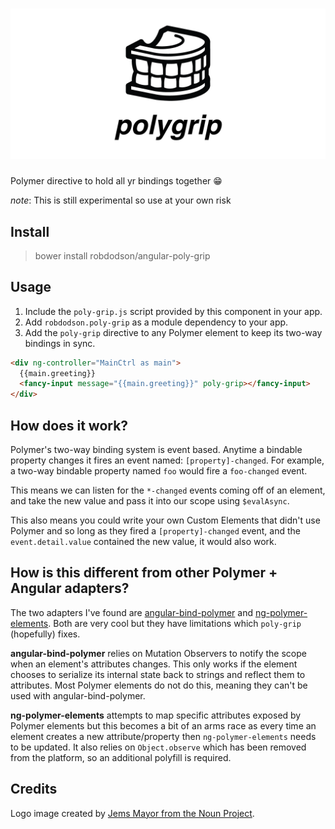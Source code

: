 # ![angular-poly-grip](media/header.png)

Polymer directive to hold all yr bindings together 😁

*note*: This is still experimental so use at your own risk

## Install

> bower install robdodson/angular-poly-grip

## Usage

1. Include the `poly-grip.js` script provided by this component in your app.
2. Add `robdodson.poly-grip` as a module dependency to your app.
3. Add the `poly-grip` directive to any Polymer element to keep its two-way
   bindings in sync.

```html
<div ng-controller="MainCtrl as main">
  {{main.greeting}}
  <fancy-input message="{{main.greeting}}" poly-grip></fancy-input>
</div>
```

## How does it work?

Polymer's two-way binding system is event based. Anytime a bindable property
changes it fires an event named: `[property]-changed`. For example, a two-way
bindable property named `foo` would fire a `foo-changed` event.

This means we can listen for the `*-changed` events coming off of an element,
and take the new value and pass it into our scope using `$evalAsync`.

This also means you could write your own Custom Elements that didn't use Polymer
and so long as they fired a `[property]-changed` event, and the
`event.detail.value` contained the new value, it would also work.

## How is this different from other Polymer + Angular adapters?

The two adapters I've found are [angular-bind-polymer](https://github.com/eee-c/angular-bind-polymer) and [ng-polymer-elements](https://gabiaxel.github.io/ng-polymer-elements/). Both are
very cool but they have limitations which `poly-grip` (hopefully) fixes.

**angular-bind-polymer** relies on Mutation Observers to notify the scope when an
element's attributes changes. This only works if the element chooses to serialize
its internal state back to strings and reflect them to attributes. Most Polymer
elements do not do this, meaning they can't be used with angular-bind-polymer.

**ng-polymer-elements** attempts to map specific attributes exposed by Polymer
elements but this becomes a bit of an arms race as every time an element creates
a new attribute/property then `ng-polymer-elements` needs to be updated.
It also relies on `Object.observe` which has been removed from the platform, so
an additional polyfill is required.

## Credits

Logo image created by [Jems Mayor from the Noun Project](https://thenounproject.com/search/?q=dentures&i=425039).
